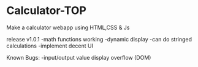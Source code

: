 # Calculator-TOP
Make a calculator webapp using HTML,CSS &amp; Js

release v1.0.1 
-math functions working
-dynamic display
-can do stringed calculations
-implement decent UI

Known Bugs:
-input/output value display overflow (DOM)
